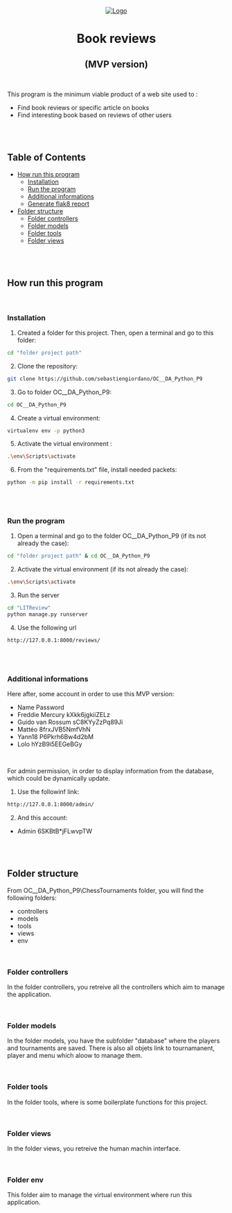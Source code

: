 <p align="center">
    <a href="https://user.oc-static.com/upload/2020/09/18/16004297044411_P7.png" class="oc-imageLink oc-imageLink--disabled"><img src="https://user.oc-static.com/upload/2020/09/18/16004297044411_P7.png" alt="Logo"></a>
    <h1 align="center">Book reviews</h1>
    <h2 align="center">(MVP version)</h2>
    </br>
    <p align="left">
        This program is the minimum viable product of a web site used to :
<ul>
<li>Find book reviews or specific article on books</li>
<li>Find interesting book based on reviews of other users</li>
</ul>
    </p>
</p>

<br>
<br>

<!-- TABLE OF CONTENTS -->
## Table of Contents

* [How run this program](#how-run-this-program)
  * [Installation](#installation)
  * [Run the program](#run-the-program)
  * [Additional informations](#additional-informations)
  * [Generate flak8 report](#generate-flak8-report)
* [Folder structure](#folder-structure)
  * [Folder controllers](#folder-controllers)
  * [Folder models](#folder-models)
  * [Folder tools](#folder-tools)
  * [Folder views](#folder-views)

<br>
<br>

<!-- HOW RUN THIS PROGRAM -->
## How run this program

<br>

### Installation

1. Created a folder for this project. Then, open a terminal and go to this folder:
```sh
cd "folder project path"
```
2. Clone the repository:
```sh
git clone https://github.com/sebastiengiordano/OC__DA_Python_P9
```
3. Go to folder OC__DA_Python_P9:
```sh
cd OC__DA_Python_P9
```
4. Create a virtual environment:
```sh
virtualenv env -p python3
```
5. Activate the virtual environment :
```sh
.\env\Scripts\activate
```
6. From the "requirements.txt" file, install needed packets:
```sh
python -m pip install -r requirements.txt
```

<br>
<br>

### Run the program
1. Open a terminal and go to the folder OC__DA_Python_P9 (if its not already the case):
```sh
cd "folder project path" & cd OC__DA_Python_P9
```
2. Activate the virtual environment (if its not already the case):
```sh
.\env\Scripts\activate
```
3. Run the server
```sh
cd "LITReview"
python manage.py runserver
```
4. Use the following url
```sh
http://127.0.0.1:8000/reviews/
```

<br>
<br>

### Additional informations
Here after, some account in order to use this MVP version:
* Name                  Password
* Freddie Mercury       kXkk6jgkiiZELz
* Guido van Rossum      sC8KYyZzPq89Ji
* Mattéo                8frxJVB5NmfVhN
* Yann18                P6Pkrh6Bw4d2bM
* Lolo                  hYzB9i5EEGeBGy

<br>

For admin permission, in order to display information from the database, which could be dynamically update.
1. Use the followinf link:
```sh
http://127.0.0.1:8000/admin/
```
2. And this account:
* Admin                 6SKBtB*jFLwvpTW

<br>
<br>

<!-- FOLDER STRUCTURE -->
## Folder structure

From OC__DA_Python_P9\ChessTournaments folder, you will find the following folders:
* controllers
* models
* tools
* views
* env

<br>

### Folder controllers
In the folder controllers, you retreive all the controllers which aim to manage the application.

<br>

### Folder models
In the folder models, you have the subfolder "database" where the players and tournaments are saved.
There is also all objets link to tournamanent, player and menu which  aloow to manage them.

<br>

### Folder tools
In the folder tools, where is some boilerplate functions for this project.

<br>

### Folder views
In the folder views, you retreive the human machin interface.

<br>

### Folder env
This folder aim to manage the virtual environment where run this application.

<br>
